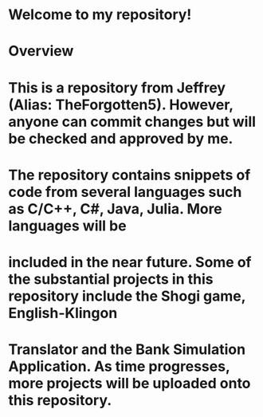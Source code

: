 # Welcome to my repository!

# Overview
#
# This is a repository from Jeffrey (Alias: TheForgotten5). However, anyone can commit changes but will be checked and approved by me.
# The repository contains snippets of code from several languages such as C/C++, C#, Java, Julia. More languages will be
# included in the near future. Some of the substantial projects in this repository include the Shogi game, English-Klingon 
# Translator and the Bank Simulation Application. As time progresses, more projects will be uploaded onto this repository.
#
#
#
#
#
#
#
